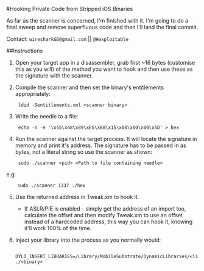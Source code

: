 #Hooking Private Code from Stripped iOS Binaries

As far as the scanner is concerned, I'm finished with it. I'm going to do a final sweep and remove superfluous code and then I'll land the final commit.

Contact: `wiresharkGD@gmail.com` || `@Hexploitable`

##Instructions

1. Open your target app in a disassembler, grab first ~16 bytes (customise this as you will) of the method you want to hook and then use these as the signature with the scanner.

2. Compile the scanner and then set the binary's entitlements appropriately:

		ldid -Sentitlements.xml <scanner binary>
3. Write the needle to a file:

		echo -n -e '\x55\x48\x89\xE5\xB8\x15\x00\x00\x00\x5D' > hex

4. Run the scanner against the target process. It will locate the signature in memory and print it's address. The signature has to be passed in as bytes, not a literal string so use the scanner as shown:

		sudo ./scanner <pid> <Path to file containing needle>
e.g:

		sudo ./scanner 1337 ./hex

5. Use the returned address in Tweak.xm to hook it.
	-	If ASLR/PIE is enabled - simply get the address of an import too, calculate the offset and then modify Tweak.xm to use an offset instead of a hardcoded address, this way you can hook it, knowing it'll work 100% of the time. 


6. Inject your library into the process as you normally would:

		DYLD_INSERT_LIBRARIES=/Library/MobileSubstrate/DynamicLibraries/<libName>.dylib ./<binary>
